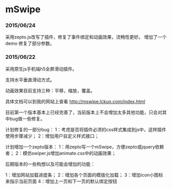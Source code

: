 # mSwipe
<h3>2015/06/24</h3>

采用zepto.js改写了插件，修复了事件绑定和动画效果，流畅性更好。
增加了一个demo
修复了部分参数。

<h3>2015/06/22</h3>

采用原生js手机端h5全屏滑动插件。

支持水平垂直滑动方式。

动画效果目前支持三种：平移，缩放，覆盖。

具体文档可以到我的网站上查看
http://mswipe.lckun.com/index.html

目前第一个版本基本上已经完善了，当前版本上不会增加太多其他功能，只会对其中bug做一些修复。

计划修复的一部分bug：
1：考虑是否将插件必须的css样式集成到js中，这样插件使用步骤减少；
2：增加用户自定义样式接口；

计划增加一个zepto版本：
1：用zepto写一个mSwipe，方便zepto或jquery依赖者；
2：模仿swiper.js增加animate.css中的动画效果；


后期版本的一些构想以及可能会增加的功能：

1：增加网站加载进度条；
2：增加各个页面的模版化加载；
3：增加icon小图标来指示当前页面
4：增加上一页和下一页的默认绑定按钮

